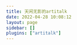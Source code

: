 ```yaml
---
title: 天闲无影的artitalk
date: 2022-04-28 10:08:12
layout: page
sidebar: []
plugins: ["artitalk"]
---
```

